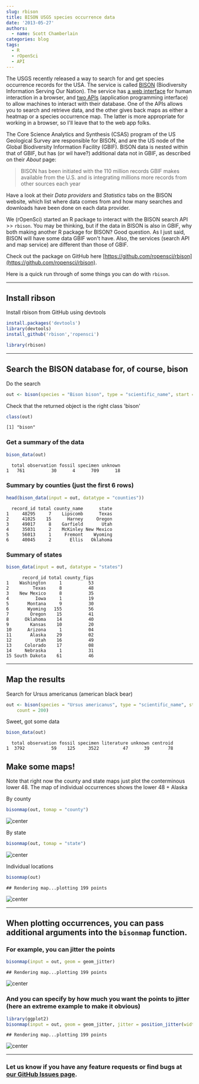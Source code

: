```yaml
---
slug: rbison
title: BISON USGS species occurrence data
date: '2013-05-27'
authors:
  - name: Scott Chamberlain
categories: blog
tags:
  - R
  - rOpenSci
  - API
---
```


The USGS recently released a way to search for and get species occurrence records for the USA. The service is called [BISON](http://bison.usgs.ornl.gov/) (Biodiversity Information Serving Our Nation). The service has [a web interface](http://bison.usgs.ornl.gov/) for human interaction in a browser, and [two APIs](http://bison.usgs.ornl.gov/services.html) (application programming interface) to allow machines to interact with their database. One of the APIs allows you to search and retrieve data, and the other gives back maps as either a heatmap or a species occurrence map. The latter is more appropriate for working in a browser, so I'll leave that to the web app folks.

The Core Science Analytics and Synthesis (CSAS) program of the US Geological Survey are responsible for BISON, and are the US node of the Global Biodiversity Information Facility (GBIF). BISON data is nested within that of GBIF, but has (or wil have?) additional data not in GBIF, as described on their *About* page:

> BISON has been initiated with the 110 million records GBIF makes available from the U.S. and is integrating millions more records from other sources each year

Have a look at their *Data providers* and *Statistics* tabs on the BISON website, which list where data comes from and how many searches and downloads have been done on each data provider.

We (rOpenSci) started an R package to interact with the BISON search API >> `rbison`. You may be thinking, but if the data in BISON is also in GBIF, why both making another R package for BISON? Good question. As I just said, BISON will have some data GBIF won't have. Also, the services (search API and map service) are different than those of GBIF.

Check out the package on GitHub here [https://github.com/ropensci/rbison](https://github.com/ropensci/rbison).

Here is a quick run through of some things you can do with `rbison`.

***

## Install ribson

Install rbison from GitHub using devtools

```r
install.packages('devtools')
library(devtools)
install_github('rbison','ropensci')
```

```r
library(rbison)
```

***

## Search the BISON database for, of course, bison

Do the search

```r
out <- bison(species = "Bison bison", type = "scientific_name", start = 0, count = 10)
```

Check that the returned object is the right class 'bison'

```r
class(out)
```

```
[1] "bison"
```

### Get a summary of the data

```r
bison_data(out)
```

```
  total observation fossil specimen unknown
1   761          30      4      709      18
```

### Summary by counties (just the first 6 rows)

```r
head(bison_data(input = out, datatype = "counties"))
```

```
  record_id total county_name      state
1     48295     7    Lipscomb      Texas
2     41025    15      Harney     Oregon
3     49017     8    Garfield       Utah
4     35031     2    McKinley New Mexico
5     56013     1     Fremont    Wyoming
6     40045     2       Ellis   Oklahoma
```

### Summary of states

```r
bison_data(input = out, datatype = "states")
```

```
      record_id total county_fips
1    Washington     1          53
2         Texas     8          48
3    New Mexico     8          35
4          Iowa     1          19
5       Montana     9          30
6       Wyoming   155          56
7        Oregon    15          41
8      Oklahoma    14          40
9        Kansas    10          20
10      Arizona     1          04
11       Alaska    29          02
12         Utah    16          49
13     Colorado    17          08
14     Nebraska     1          31
15 South Dakota    61          46
```

***

## Map the results

Search for Ursus americanus (american black bear)

```r
out <- bison(species = "Ursus americanus", type = "scientific_name", start = 0,
    count = 200)
```

Sweet, got some data

```r
bison_data(out)
```

```
  total observation fossil specimen literature unknown centroid
1  3792          59    125     3522         47      39       78
```

## Make some maps!

Note that right now the county and state maps just plot the conterminous lower 48. The map of individual occurrences shows the lower 48 + Alaska

By county

```r
bisonmap(out, tomap = "county")
```

![center](/assets/blog-images/2013-05-27-rbison/map11.png)

By state

```r
bisonmap(out, tomap = "state")
```

![center](/assets/blog-images/2013-05-27-rbison/map12.png)

Individual locations

```r
bisonmap(out)
```

```
## Rendering map...plotting 199 points
```

![center](/assets/blog-images/2013-05-27-rbison/map13.png)

***

## When plotting occurrences, you can pass additional arguments into the `bisonmap` function.

### For example, you can jitter the points

```r
bisonmap(input = out, geom = geom_jitter)
```

```
## Rendering map...plotting 199 points
```

![center](/assets/blog-images/2013-05-27-rbison/map2.png)

### And you can specify by how much you want the points to jitter (here an extreme example to make it obvious)

```r
library(ggplot2)
bisonmap(input = out, geom = geom_jitter, jitter = position_jitter(width = 5))
```

```
## Rendering map...plotting 199 points
```

![center](/assets/blog-images/2013-05-27-rbison/map3.png)

***

### Let us know if you have any feature requests or find bugs at [our GitHub Issues page](https://github.com/ropensci/rbison/issues).


